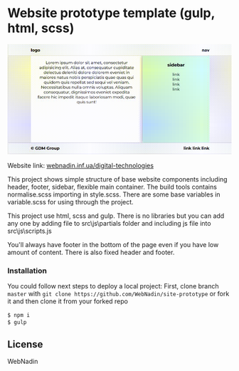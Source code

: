 # Website prototype template (gulp, html, scss)

![Website working gif](https://github.com/WebNadin/site-prototype/blob/master/readme-img.gif)

Website link: [webnadin.inf.ua/digital-technologies](http://webnadin.inf.ua/site-prototype/)

This project shows simple structure of base website components including header, footer, sidebar, flexible main
container. The build tools contains normalise.scss importing in style.scss.
There are some base variables in variable.scss for using through the project.

This project use html, scss and gulp. There is no libraries but you can add any one by adding file to
src\js\partials folder and including js file into src\js\scripts.js

You'll always have footer in the bottom of the page even if you have low amount of content. There is also fixed
header and footer.

### Installation

You could follow next steps to deploy a local project:
First, clone branch `master` with `git clone https://github.com/WebNadin/site-prototype` or fork it and then clone it
 from your forked repo

 ```
$ npm i
$ gulp
```



License
----

WebNadin